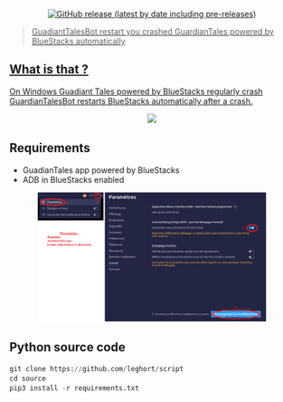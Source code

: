 
<p align="center"><a href=https://github.com/leghort/GuardianTalesBot/releases><img alt="GitHub release (latest by date including pre-releases)" src="https://img.shields.io/github/v/release/leghort/GuardianTalesBot?include_prereleases"></p>

> GuadiantTalesBot restart you crashed GuardianTales powered by BlueStacks automatically

## What is that ?
On Windows Guadiant Tales powered by BlueStacks regularly crash<br />
GuardianTalesBot restarts BlueStacks automatically after a crash.<br />

<div align="center">
<a href=https://github.com/leghort/GuardianTalesBot/releases/latest><img src="https://i.ibb.co/ck3Rxky/Download-Button.png"></a>
</div>

## Requirements
- GuadianTales app powered by BlueStacks
- ADB in BlueStacks enabled
<div align="center">
<img src="./.assets/enableADB.png" width="80%;">
</div>

## Python source code
```python
git clone https://github.com/leghort/script
cd source
pip3 install -r requirements.txt
```
